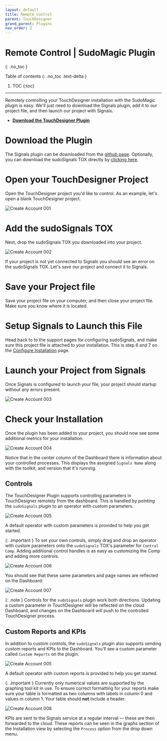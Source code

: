 ```yaml
---
layout: default
title: Remote Control
parent: TouchDesigner
grand_parent: Plugins
nav_order: 2
---
```


# Remote Control | SudoMagic Plugin
{: .no_toc }

Table of contents
{: .no_toc .text-delta }

1. TOC
{:toc}
---

Remotely controlling your TouchDesigner installation with the SudoMagic plugin is easy. We'll just need to download the Signals plugin, add it to our project file, and then launch our project with Signals.

* [**Download the TouchDesigner Plugin**](https://github.com/SudoMagicCode/sudoSignals_tdClient_releases//releases/latest/download/SudoSignals.tox)

# Download the Plugin

The Signals plugin can be downloaded from the [github page](https://github.com/SudoMagicCode/sudoSignals_tdClient_releases/releases). Optionally, you can download the sudoSignals TOX directly by [clicking here](https://github.com/SudoMagicCode/sudoSignals_tdClient_releases//releases/latest/download/SudoSignals.tox).

# Open your TouchDesigner Project

Open the TouchDesigner project you'd like to control. As an example, let's open a blank TouchDesigner project.

![Create Account 001](../../../../assets/images/td-remote-setup/remote-setup-001.png)

# Add the sudoSignals TOX

Next, drop the sudoSignals TOX you downloaded into your project.

![Create Account 002](../../../../assets/images/td-remote-setup/remote-setup-002.png)

If your project is not yet connected to Signals you should see an error on the sudoSignals TOX. Let's save our project and connect it to Signals.

# Save your Project file

Save your project file on your computer, and then close your project file. Make sure you know where it is located.

# Setup Signals to Launch this File

Head back to to the support pages for configuring sudoSignals, and make sure this project file is attached to your installation. This is step 6 and 7 on the [Configure Installation](https://docs.sudosignals.com/gettingStarted/configureInstallation.html) page.

# Launch your Project from Signals

Once Signals is configured to launch your file, your project should startup without any errors present.

![Create Account 003](../../../../assets/images/td-remote-setup/remote-setup-003.png)

# Check your Installation

Once the plugin has been added to your project, you should now see some additional metrics for your installation. 

![Create Account 004](../../../../assets/images/td-remote-setup/remote-setup-004.png)

Notice that in the center column of the Dashboard there is information about your controlled processes. This displays the assigned `Signals Name` along with the toolkit, and version that it's running.

## Controls
The TouchDesigner Plugin supports controlling parameters in TouchDesigner remotely from the dashboard. This is handled by pointing the `sudoSignals` plugin to an operator with custom parameters. 

![Create Account 005](../../../../assets/images/td-remote-setup/remote-setup-005.png)

A default operator with custom parameters is provided to help you get started.

{: .important }
To set your own controls, simply drag and drop an operator with custom parameters onto the `sudoSignals` TOX's parameter for `Control Comp`. Adding additional control handles is as easy as customizing the Comp and adding more controls.


![Create Account 006](../../../../assets/images/td-remote-setup/remote-setup-006.png)

You should see that these same parameters and page names are reflected on the Dashboard:

![Create Account 007](../../../../assets/images/td-remote-setup/remote-setup-007.png)

{: .note }
Controls for the `sudoSignals` plugin work both directions. Updating a custom parameter in TouchDesigner will be reflected on the cloud Dashboard, and changes on the Dashboard will push to the controlled TouchDesigner process. 


## Custom Reports and KPIs

In addition to custom controls, the `sudoSignals` plugin also supports sending custom reports and KPIs to the Dashboard. You'll see a custom parameter called `Custom Reports` on the plugin.

![Create Account 005](../../../../assets/images/td-remote-setup/remote-setup-005.png)

A default operator with custom reports is provided to help you get started.

{: .important }
Currently only numerical values are supported by the graphing tool kit in use. To ensure correct formatting for your reports make sure your table is formatted as two columns with labels in column 0 and values in column 1. Your table should **not** include a header.


![Create Account 008](../../../../assets/images/td-remote-setup/remote-setup-008.png)

KPIs are sent to the Signals service at a regular interval — these are then forwarded to the cloud. These reports can be seen in the graphs section of the Installation view by selecting the `Process` option from the drop down menu.


